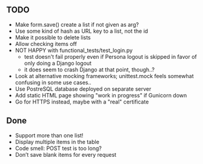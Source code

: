 ## TODO

-   Make form.save() create a list if not given as arg?
-   Use some kind of hash as URL key to a list, not the id
-   Make it possible to delete lists
-   Allow checking items off
-   NOT HAPPY with functional_tests/test_login.py
    -    test doesn't fail properly even if Persona logout is skipped
         in favor of only doing a Django logout
    -    it does seem to crash Django at that point, though..?
-   Look at alternative mocking frameworks; unittest.mock feels somewhat
    confusing in some use cases..
-   Use PostreSQL database deployed on separate server
-   Add static HTML page showing "work in progress" if Gunicorn down
-   Go for HTTPS instead, maybe with a "real" certificate


## Done

-   Support more than one list!
-   Display multiple items in the table
-   Code smell: POST test is too long?
-   Don’t save blank items for every request
